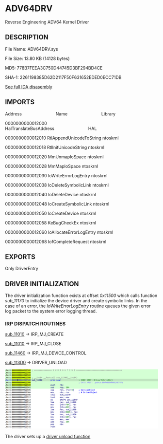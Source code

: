 # ADV64DRV
 Reverse Engineering ADV64 Kernel Driver

 ## DESCRIPTION

File Name: ADV64DRV.sys

File Size: 13.80 KB (14128 bytes)

MD5: 778B7FEEA3C750D44745D3BF294BD4CE

SHA-1: 2261198385D62D2117F50F631652EDED0ECC71DB


[See full IDA disasembly](ida.asm)




## IMPORTS

Address&emsp;&emsp;&emsp;&emsp;&emsp;&emsp;&emsp;&emsp;Name&emsp;&emsp;&emsp;&emsp;&emsp;&emsp;&emsp;&emsp;Library

0000000000012000&emsp;&emsp;&emsp;&emsp;&emsp;&emsp;&emsp;&emsp;HalTranslateBusAddress&emsp;&emsp;&emsp;&emsp;&emsp;&emsp;&emsp;&emsp;HAL

0000000000012010		RtlAppendUnicodeToString	ntoskrnl

0000000000012018		RtlInitUnicodeString	    ntoskrnl

0000000000012020		MmUnmapIoSpace	            ntoskrnl

0000000000012028		MmMapIoSpace	            ntoskrnl

0000000000012030		IoWriteErrorLogEntry	    ntoskrnl

0000000000012038		IoDeleteSymbolicLink	    ntoskrnl

0000000000012040		IoDeleteDevice	            ntoskrnl

0000000000012048		IoCreateSymbolicLink	    ntoskrnl

0000000000012050		IoCreateDevice	            ntoskrnl

0000000000012058		KeBugCheckEx	            ntoskrnl

0000000000012060		IoAllocateErrorLogEntry	    ntoskrnl

0000000000012068		IofCompleteRequest	        ntoskrnl


## EXPORTS
Only DriverEntry


## DRIVER INITIALIZATION
The driver initialization function exists at offset *0x11500* which calls function *sub_11170* to initialize the device driver and create symbolic links. In the case of an error, the *IoWriteErrorLogEntry* routine queues the given error log packet to the system error logging thread.

### IRP DISPATCH ROUTINES

[sub_11010](sub_11010.asm) -> IRP_MJ_CREATE 

[sub_11010](sub_11010.asm) -> IRP_MJ_CLOSE

[sub_11460](sub_11460.asm) -> IRP_MJ_DEVICE_CONTROL

[sub_113D0](sub_113D0.asm) -> DRIVER_UNLOAD

![alt text](dispatch_routines.png)

The driver sets up a [driver unload function](driverunload.com) 


